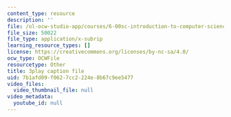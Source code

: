 ```yaml
---
content_type: resource
description: ''
file: /ol-ocw-studio-app/courses/6-00sc-introduction-to-computer-science-and-programming-spring-2011/7b1afd09f0627cc2224e8b67c9ee5477_FBpe3xFvPrQ.srt
file_size: 50022
file_type: application/x-subrip
learning_resource_types: []
license: https://creativecommons.org/licenses/by-nc-sa/4.0/
ocw_type: OCWFile
resourcetype: Other
title: 3play caption file
uid: 7b1afd09-f062-7cc2-224e-8b67c9ee5477
video_files:
  video_thumbnail_file: null
video_metadata:
  youtube_id: null
---
```


